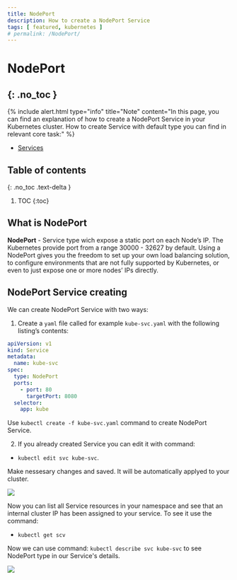```yaml
---
title: NodePort
description: How to create a NodePort Service 
tags: [ featured, kubernetes ]
# permalink: /NodePort/
---
```

# NodePort
{: .no_toc }
---

{% include alert.html type="info" title="Note" content="In this page, you can find an explanation of how to create a NodePort Service in your Kubernetes cluster. How to create Service with default type you can find in relevant core task:" %} 
 - <a href="https://ventus-ag.github.io/docs/docs/coretasks/Services">Services</a>


## Table of contents
{: .no_toc .text-delta }

1. TOC
{:toc}

## What is NodePort 

**NodePort** - Service type wich expose a static port on each Node’s IP. The Kubernetes provide port from a range 30000 - 32627 by default. Using a NodePort gives you the freedom to set up your own load balancing solution, to configure environments that are not fully supported by Kubernetes, or even to just expose one or more nodes’ IPs directly.

## NodePort Service creating

We can create NodePort Service with two ways:

1) Create a `yaml` file called for example `kube-svc.yaml` with the following listing’s contents: 

```yaml
apiVersion: v1
kind: Service
metadata:
  name: kube-svc
spec:
  type: NodePort  
  ports:
    - port: 80
      targetPort: 8080
  selector:
    app: kube
```   
Use `kubectl create -f kube-svc.yaml` command to create NodePort Service.

2) If you already created Service you can edit it with command:
- `kubectl edit svc kube-svc`.

Make nessesary changes and saved. It will be automatically applyed to your cluster.

![](../../assets/img/services/new_service_created.png) 

Now you can list all Service resources in your namespace and see
that an internal cluster IP has been assigned to your service. To see it use the command:
- `kubectl get scv` 


Now we can use command: `kubectl describe svc kube-svc` to see NodePort type in our Service's details.

![](../../assets/img/services/describe_nodeport.png)  





